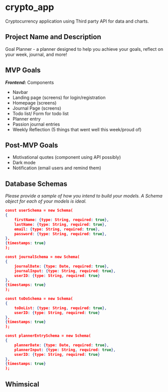 # crypto_app
Cryptocurrency application using Third party API for data  and charts.

## Project Name and Description
Goal Planner - a planner designed to help you achieve your goals, reflect on your week, journal, and more!

## MVP Goals
***Frontend:*** 
Components 
- Navbar
- Landing page (screens) for login/registration
- Homepage (screens)
- Journal Page (screens)
- Todo list/ Form for todo list
- Planner entry
- Passion journal entries
- Weekly Reflection (5 things that went well this week/proud of)


## Post-MVP Goals
- Motivational quotes (component using API possibly)
- Dark mode
- Notification (email users and remind them)

## Database Schemas
_Please provide a sample of how you intend to build your models. A Schema object for each of your models is ideal._

```json
const userSchema = new Schema(
{
    firstName: {type: String, required: true},
    lastName: {type: String, required: true},
    email: {type: String, required: true},
    password: {type: String, required: true},
},
{timestamps: true}
);

const journalSchema = new Schema(
{
    journalDate: {type: Date, required: true},
    journalInput: {type: String, required: true},
    userID: {type: String, required: true}
},
{timestamps: true}
);

const toDoSchema = new Schema(
{
    toDoList: {type: String, required: true},
    userID: {type: String, required: true}
},
{timestamps: true}
);

const plannerEntrySchema = new Schema(
{
    plannerDate: {type: Date, required: true},
    plannerInput: {type: String, required: true},
    userID: {type: String, required: true}
},
{timestamps: true}
);

```

## Whimsical

